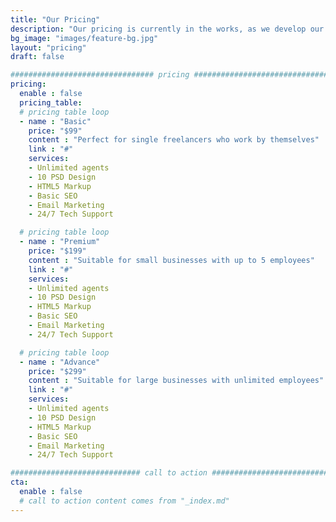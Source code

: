 ```yaml
---
title: "Our Pricing"
description: "Our pricing is currently in the works, as we develop our devices and strive to minimize unneeded costs. Stay tuned!"
bg_image: "images/feature-bg.jpg"
layout: "pricing"
draft: false

################################ pricing ################################
pricing:
  enable : false
  pricing_table:
  # pricing table loop
  - name : "Basic"
    price: "$99"
    content : "Perfect for single freelancers who work by themselves"
    link : "#"
    services:
    - Unlimited agents
    - 10 PSD Design
    - HTML5 Markup
    - Basic SEO
    - Email Marketing
    - 24/7 Tech Support

  # pricing table loop
  - name : "Premium"
    price: "$199"
    content : "Suitable for small businesses with up to 5 employees"
    link : "#"
    services:
    - Unlimited agents
    - 10 PSD Design
    - HTML5 Markup
    - Basic SEO
    - Email Marketing
    - 24/7 Tech Support

  # pricing table loop
  - name : "Advance"
    price: "$299"
    content : "Suitable for large businesses with unlimited employees"
    link : "#"
    services:
    - Unlimited agents
    - 10 PSD Design
    - HTML5 Markup
    - Basic SEO
    - Email Marketing
    - 24/7 Tech Support

############################# call to action #################################
cta:
  enable : false
  # call to action content comes from "_index.md"
---
```

